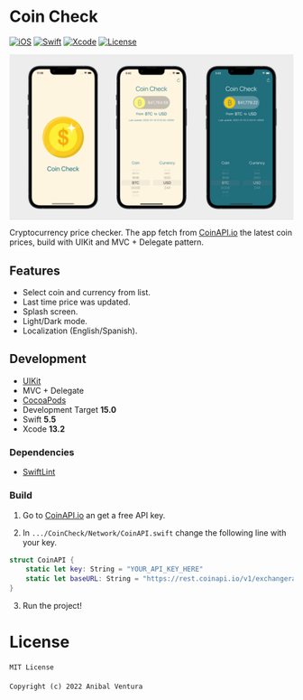 # Coin Check

[![iOS](https://img.shields.io/static/v1?label=iOS&message=15.0&color=000000)](https://www.apple.com/ios/ios-15/)
[![Swift](https://img.shields.io/static/v1?label=Swift&message=5.5&color=F05138)](https://developer.apple.com/swift/)
[![Xcode](https://img.shields.io/static/v1?label=Xcode&message=13.2&color=147EFB)](https://developer.apple.com/swift/)
[![License](https://img.shields.io/static/v1?label=License&message=MIT&color=blue)](LICENCE)

<p> <img src="repository_banner.png" align="center"/> </p>

Cryptocurrency price checker. The app fetch from [CoinAPI.io](https://www.coinapi.io/) the latest coin prices, build with UIKit and MVC + Delegate pattern.

## Features

- Select coin and currency from list.
- Last time price was updated.
- Splash screen.
- Light/Dark mode.
- Localization (English/Spanish).

## Development

- [UIKit](https://developer.apple.com/documentation/uikit)
- MVC + Delegate
- [CocoaPods](https://cocoapods.org)
- Development Target **15.0**
- Swift **5.5**
- Xcode **13.2**

### Dependencies

- [SwiftLint](https://cocoapods.org/pods/SwiftLint)

### Build

1. Go to [CoinAPI.io](https://www.coinapi.io/) an get a free API key.

2. In `.../CoinCheck/Network/CoinAPI.swift` change the following line with your key.
```swift
struct CoinAPI {
    static let key: String = "YOUR_API_KEY_HERE"
    static let baseURL: String = "https://rest.coinapi.io/v1/exchangerate"
}
```

3. Run the project!

# License

```xml
MIT License

Copyright (c) 2022 Anibal Ventura
```
